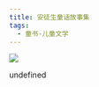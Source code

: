 ```yaml
---
title: 安徒生童话故事集
tags:
  - 童书-儿童文学
---
```


![](https://wfqqreader-1252317822.image.myqcloud.com/cover/587/23303587/s_23303587.jpg)

undefined